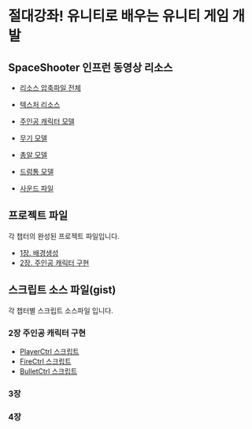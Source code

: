 # 절대강좌! 유니티로 배우는 유니티 게임 개발

## SpaceShooter 인프런 동영상 리소스

- [리소스 압축파일 전체]()

- [텍스처 리소스](https://1drv.ms/u/s!Asker0nVo1TSyM8msSkaQo866kqqzw)
- [주인공 캐릭터 모델](https://1drv.ms/u/s!Asker0nVo1TSyM8qKAv-TPwLcG9uCw)
- [무기 모델](https://1drv.ms/u/s!Asker0nVo1TSyM8rB2ts6GCXxSx4Pg)
- [총알 모델](https://1drv.ms/u/s!Asker0nVo1TSyM8oLtaMg6KHqQLw9A)
- [드럼통 모델](https://1drv.ms/u/s!Asker0nVo1TSyM8sl_zM1ZCgP2g1nQ)
- [사운드 파일](https://1drv.ms/u/s!Asker0nVo1TSyM81i9HOmh0POsw7Gw)

## 프로젝트 파일

각 챕터의 완성된 프로젝트 파일입니다.

- [1장. 배경생성]()
- [2장. 주인공 캐릭터 구현]()

## 스크립트 소스 파일(gist)

각 챕터별 스크립트 소스파일 입니다.

### 2장 주인공 캐릭터 구현
- [PlayerCtrl 스크립트]()
- [FireCtrl 스크립트]()
- [BulletCtrl 스크립트]()

### 3장 

### 4장